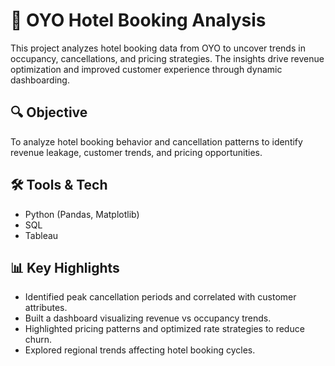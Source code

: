 # 🏨 OYO Hotel Booking Analysis

This project analyzes hotel booking data from OYO to uncover trends in occupancy, cancellations, and pricing strategies. The insights drive revenue optimization and improved customer experience through dynamic dashboarding.

## 🔍 Objective
To analyze hotel booking behavior and cancellation patterns to identify revenue leakage, customer trends, and pricing opportunities.

## 🛠️ Tools & Tech
- Python (Pandas, Matplotlib)
- SQL
- Tableau

## 📊 Key Highlights
- Identified peak cancellation periods and correlated with customer attributes.
- Built a dashboard visualizing revenue vs occupancy trends.
- Highlighted pricing patterns and optimized rate strategies to reduce churn.
- Explored regional trends affecting hotel booking cycles.

